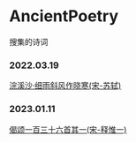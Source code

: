 # AncientPoetry
搜集的诗词

### 2022.03.19
[浣溪沙·细雨斜风作晓寒(宋-苏轼)](浣溪沙·细雨斜风作晓寒.md)

### 2023.01.11
[偈颂一百三十六首其一(宋-释惟一)](偈颂一百三十六首其一.md)
